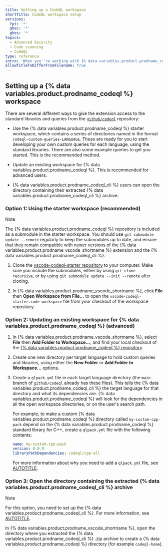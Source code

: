```yaml
---
title: Setting up a CodeQL workspace
shortTitle: CodeQL workspace setup
versions:
  fpt: '*'
  ghec: '*'
  ghes: '*'
topics:
  - Advanced Security
  - Code scanning
  - CodeQL
type: reference
intro: 'When you''re working with {% data variables.product.prodname_codeql %}, you need access to the standard libraries and queries.'
allowTitleToDifferFromFilename: true
---
```


## Setting up a {% data variables.product.prodname_codeql %} workspace

There are several different ways to give the extension access to the standard libraries and queries from the [`github/codeql`](https://github.com/github/codeql) repository:

* Use the {% data variables.product.prodname_codeql %} starter workspace, which contains a series of directories named in the format `codeql-custom-queries-LANGUAGE`. These are ready for you to start developing your own custom queries for each language, using the standard libraries. There are also some example queries to get you started. This is the recommended method.

* Update an existing workspace for {% data variables.product.prodname_codeql %}. This is recommended for advanced users.

* {% data variables.product.prodname_codeql_cli %} users can open the directory containing their extracted {% data variables.product.prodname_codeql_cli %} archive.

### Option 1: Using the starter workspace (recommended)

> [!NOTE]
> The {% data variables.product.prodname_codeql %} repository is included as a submodule in the starter workspace. You should use `git submodule update --remote` regularly to keep the submodules up to date, and ensure that they remain compatible with newer versions of the {% data variables.product.prodname_vscode_shortname %} extension and the {% data variables.product.prodname_codeql_cli %}.

1. Clone the [vscode-codeql-starter repository](https://github.com/github/vscode-codeql-starter/) to your computer. Make sure you include the submodules, either by using `git clone --recursive`, or by using `git submodule update --init --remote` after cloning.

1. In {% data variables.product.prodname_vscode_shortname %}, click **File** then **Open Workspace from File...** to open the `vscode-codeql-starter.code-workspace` file from your checkout of the workspace repository.

### Option 2: Updating an existing workspace for {% data variables.product.prodname_codeql %} (advanced)

1. In {% data variables.product.prodname_vscode_shortname %}, select **File** then **Add Folder to Workspace...**, and find your local checkout of the [{% data variables.product.prodname_codeql %} repository](https://github.com/github/codeql).

1. Create one new directory per target language to hold custom queries and libraries, using either the **New Folder** or **Add Folder to Workspace...** options.

1. Create a `qlpack.yml` file in each target language directory (the `main` branch of `github/codeql` already has these files). This tells the {% data variables.product.prodname_codeql_cli %} the target language for that directory and what its dependencies are. {% data variables.product.prodname_codeql %} will look for the dependencies in all the open workspace directories, or on the user's search path.

    For example, to make a custom {% data variables.product.prodname_codeql %} directory called `my-custom-cpp-pack` depend on the {% data variables.product.prodname_codeql %} standard library for C++, create a `qlpack.yml` file with the following contents:

    ```yaml
    name: my-custom-cpp-pack
    version: 0.0.0
    libraryPathDependencies: codeql/cpp-all
    ```

    For more information about why you need to add a `qlpack.yml` file, see [AUTOTITLE](/code-security/codeql-cli/codeql-cli-reference/about-codeql-packs).

### Option 3: Open the directory containing the extracted {% data variables.product.prodname_codeql_cli %} archive

> [!NOTE]
> For this option, you need to set up the {% data variables.product.prodname_codeql_cli %}. For more information, see [AUTOTITLE](/code-security/codeql-cli/getting-started-with-the-codeql-cli/setting-up-the-codeql-cli).

In {% data variables.product.prodname_vscode_shortname %}, open the directory where you extracted the {% data variables.product.prodname_codeql_cli %} .zip archive to create a {% data variables.product.prodname_codeql %} directory (for example `codeql-home`).
